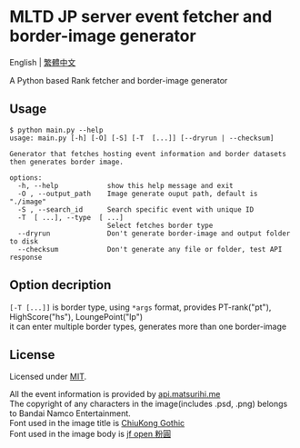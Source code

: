 # MLTD JP server event fetcher and border-image generator

English | [繁體中文](README.zh-TW.md)

A Python based Rank fetcher and border-image generator
  
## Usage

```console
$ python main.py --help
usage: main.py [-h] [-O] [-S] [-T  [...]] [--dryrun | --checksum]

Generator that fetches hosting event information and border datasets then generates border image.

options:
  -h, --help            show this help message and exit
  -O , --output_path    Image generate ouput path, default is "./image"
  -S , --search_id      Search specific event with unique ID
  -T  [ ...], --type  [ ...]
                        Select fetches border type
  --dryrun              Don't generate border-image and output folder to disk
  --checksum            Don't generate any file or folder, test API response
```

## Option decription

`[-T [...]]` is border type, using `*args` format, provides PT-rank("pt"), HighScore("hs"), LoungePoint("lp")  
it can enter multiple border types, generates more than one border-image  

## License

Licensed under [MIT](LICENSE).

All the event information is provided by [api.matsurihi.me](https://api.matsurihi.me/docs/)  
The copyright of any characters in the image(includes .psd, .png) belongs to Bandai Namco Entertainment.  
Font used in the image title is [ChiuKong Gothic](https://github.com/ChiuMing-Neko/ChiuKongGothic)  
Font used in the image body is [jf open 粉圓](https://github.com/justfont/open-huninn-font)  
